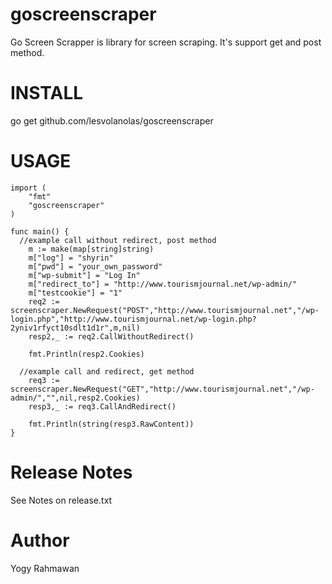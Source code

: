 goscreenscraper
===============

Go Screen Scrapper is library for screen scraping. It's support get and post method. 

INSTALL
========

go get github.com/lesvolanolas/goscreenscraper

USAGE
========

```
import (
	"fmt"
	"goscreenscraper"
)

func main() {
  //example call without redirect, post method 
	m := make(map[string]string)
	m["log"] = "shyrin"
	m["pwd"] = "your_own_password"
	m["wp-submit"] = "Log In"
	m["redirect_to"] = "http://www.tourismjournal.net/wp-admin/"
	m["testcookie"] = "1"
	req2 := screenscraper.NewRequest("POST","http://www.tourismjournal.net","/wp-login.php","http://www.tourismjournal.net/wp-login.php?2yniv1rfyct10sdlt1d1r",m,nil)
	resp2,_ := req2.CallWithoutRedirect()

	fmt.Println(resp2.Cookies)

  //example call and redirect, get method
	req3 := screenscraper.NewRequest("GET","http://www.tourismjournal.net","/wp-admin/","",nil,resp2.Cookies)
	resp3,_ := req3.CallAndRedirect()

	fmt.Println(string(resp3.RawContent))
}
```

Release Notes 
===============

See Notes on release.txt

Author
=======

Yogy Rahmawan




